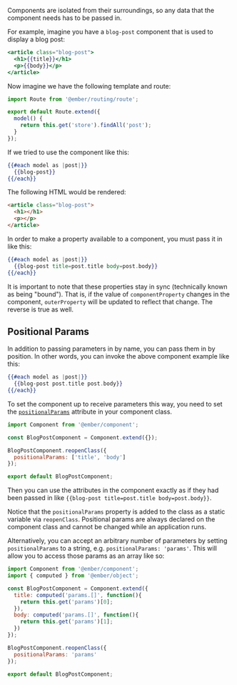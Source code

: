 Components are isolated from their surroundings, so any data that the component
needs has to be passed in.

For example, imagine you have a `blog-post` component that is used to
display a blog post:

```app/templates/components/blog-post.hbs
<article class="blog-post">
  <h1>{{title}}</h1>
  <p>{{body}}</p>
</article>
```

Now imagine we have the following template and route:

```app/routes/index.js
import Route from '@ember/routing/route';

export default Route.extend({
  model() {
    return this.get('store').findAll('post');
  }
});
```

If we tried to use the component like this:

```app/templates/index.hbs
{{#each model as |post|}}
  {{blog-post}}
{{/each}}
```

The following HTML would be rendered:

```html
<article class="blog-post">
  <h1></h1>
  <p></p>
</article>
```

In order to make a property available to a component, you must pass it
in like this:

```app/templates/index.hbs
{{#each model as |post|}}
  {{blog-post title=post.title body=post.body}}
{{/each}}
```

It is important to note that these properties stay in sync (technically
known as being "bound"). That is, if the value of `componentProperty`
changes in the component, `outerProperty` will be updated to reflect that
change. The reverse is true as well.

## Positional Params

In addition to passing parameters in by name, you can pass them in by position.
In other words, you can invoke the above component example like this:

```app/templates/index.hbs
{{#each model as |post|}}
  {{blog-post post.title post.body}}
{{/each}}
```

To set the component up to receive parameters this way, you need to
set the [`positionalParams`][1] attribute in your component class.

[1]: http://emberjs.com/api/classes/Ember.Component.html#property_positionalParams

```app/components/blog-post.js
import Component from '@ember/component';

const BlogPostComponent = Component.extend({});

BlogPostComponent.reopenClass({
  positionalParams: ['title', 'body']
});

export default BlogPostComponent;
```

Then you can use the attributes in the component exactly as if they had been
passed in like `{{blog-post title=post.title body=post.body}}`.

Notice that the `positionalParams` property is added to the class as a
static variable via `reopenClass`. Positional params are always declared on
the component class and cannot be changed while an application runs.

Alternatively, you can accept an arbitrary number of parameters by
setting `positionalParams` to a string, e.g. `positionalParams: 'params'`. This
will allow you to access those params as an array like so:

```app/components/blog-post.js
import Component from '@ember/component';
import { computed } from '@ember/object';

const BlogPostComponent = Component.extend({
  title: computed('params.[]', function(){
    return this.get('params')[0];
  }),
  body: computed('params.[]', function(){
    return this.get('params')[1];
  })
});

BlogPostComponent.reopenClass({
  positionalParams: 'params'
});

export default BlogPostComponent;
```
